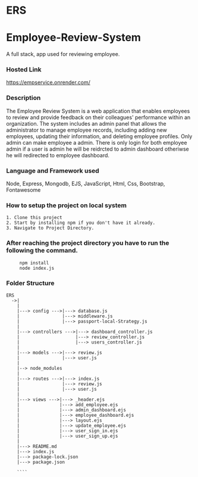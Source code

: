 # ERS
# Employee-Review-System
A full stack, app used for reviewing employee.

### Hosted Link 
https://empservice.onrender.com/

### Description
The Employee Review System is a web application that enables employees to review and provide feedback on their colleagues' performance within an organization. The system includes an admin panel that allows the administrator to manage employee records, including adding new employees, updating their information, and deleting employee profiles.
Only admin can make employee a admin. There is only login for both employee admin if a user is admin he will be reidrcted to admin dashboard otheriwse he will redirected to employee dashboard.


### Language and Framework used

Node, Express, Mongodb, EJS, JavaScript, Html, Css, Bootstrap, Fontawesome

### How to setup the project on local system
  ````
  1. Clone this project
  2. Start by installing npm if you don't have it already.
  3. Navigate to Project Directory.
  ````

### After reaching the project directory you have to run the following the command.
   ```` 
        npm install 
        node index.js
   ````

### Folder Structure

```
ERS
  ->|
    |              
    |---> config --->|---> database.js
    |                |---> middleware.js
    |                |---> passport-local-Strategy.js
    |                  
    |---> controllers --->|---> dashboard_controller.js
    |                     |---> review_controller.js
    |                     |---> users_controller.js
    |
    |---> models --->|---> review.js
    |                |---> user.js
    |
    |--> node_modules
    |
    |---> routes --->|---> index.js
    |                |---> review.js
    |                |---> user.js
    |
    |---> views --->|---> _header.ejs
    |               |---> add_employee.ejs
    |               |---> admin_dashboard.ejs
    |               |---> employee_dashboard.ejs
    |               |---> layout.ejs
    |               |---> update_employee.ejs
    |               |---> user_sign_in.ejs
    |               |---> user_sign_up.ejs
    |
    |---> README.md
    |---> index.js
    |---> package-lock.json
    |---> package.json
 
    ````
